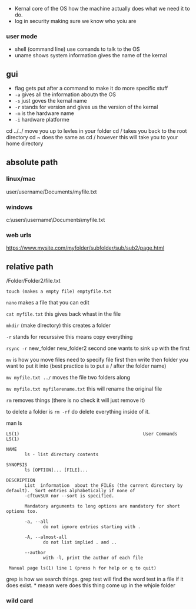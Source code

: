 

- Kernal core of the OS how the machine actually does what we need it to do. 
- log in security making sure we know who yoiu are
### user mode
- shell (command line) use comands to talk to the OS
- uname shows system information gives the name of the kernal
## gui
- flag gets put after a command to make it do more specific stuff 
- `-a` gives all the information aboutn the OS
- `-s` just goves the kernal name 
- `-r` stands for version and gives us the version of the kernal 
- `-m` is the hardware name 
- `-i` hardware platforme 
 


cd ../../ move you up to levles in your folder 
cd / takes you back to the root directory
cd ~ does the same as cd / however this will take you to your home directory 

## absolute path
### linux/mac
 user/username/Documents/myfile.txt

### windows
c:\users\username\Documents\myfile.txt

### web urls
https://www.mysite.com/myfolder/subfolder/sub/sub2/page.html

## relative path
/Folder/Folder2/file.txt


`touch (makes a empty file) emptyfile.txt`

`nano` makes a file that you can edit

`cat myfile.txt` this gives back whast in the file

`mkdir` (make directory) this creates a folder 

`-r` stands for recurssive this means copy everything 

`rsync -r` new_folder new_folder2 second one wants to sink up with the first

`mv` is how you move files need to specify file first then write then folder you want to put it into (best practice is to put a / after the folder name)

`mv myfile.txt ../` moves the file two folders along 

`mv myfile.txt myfilerename.txt` this will rename the original file 

`rm` removes things (there is no check it will just remove it)

to delete a folder is `rm -rf` do delete everything inside of it. 

man ls 
```
LS(1)                                               User Commands                                               LS(1)

NAME
       ls - list directory contents

SYNOPSIS
       ls [OPTION]... [FILE]...

DESCRIPTION
       List  information  about the FILEs (the current directory by default).  Sort entries alphabetically if none of
       -cftuvSUX nor --sort is specified.

       Mandatory arguments to long options are mandatory for short options too.

       -a, --all
              do not ignore entries starting with .

       -A, --almost-all
              do not list implied . and ..

       --author
              with -l, print the author of each file

 Manual page ls(1) line 1 (press h for help or q to quit)

```
grep is how we search things. grep test will find the word test in a file if it does exist. * measn were does this thing come up in the whjole folder 

### wild card
